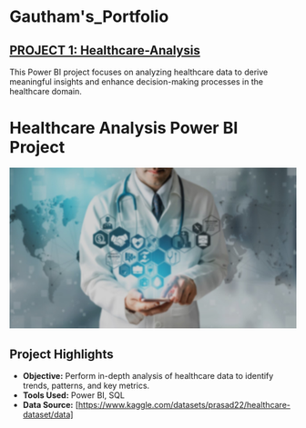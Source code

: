 # Gautham's_Portfolio
## [PROJECT 1: Healthcare-Analysis](https://github.com/GauthamKrishnaDas98/Healthcare-Analysis/tree/main)
This Power BI project focuses on analyzing healthcare data to derive meaningful insights and enhance decision-making processes in the healthcare domain.
# Healthcare Analysis Power BI Project

![Project Image](https://github.com/GauthamKrishnaDas98/IMAGES/blob/main/IMAGE/BACKGROUND.jpg)


## Project Highlights

- **Objective:** Perform in-depth analysis of healthcare data to identify trends, patterns, and key metrics.
- **Tools Used:** Power BI, SQL
- **Data Source:** [https://www.kaggle.com/datasets/prasad22/healthcare-dataset/data]
